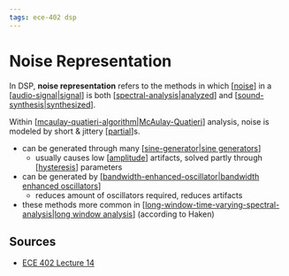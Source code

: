 ```yaml
---
tags: ece-402 dsp
---
```


# Noise Representation

In DSP, **noise representation** refers to the methods in which [[noise]] in a [[audio-signal|signal]] is both [[spectral-analysis|analyzed]] and [[sound-synthesis|synthesized]].

Within [[mcaulay-quatieri-algorithm|McAulay-Quatieri]] analysis, noise is modeled by short & jittery [[partial]]s.

- can be generated through many [[sine-generator|sine generators]]
  - usually causes low [[amplitude]] artifacts, solved partly through [[hysteresis]] parameters
- can be generated by [[bandwidth-enhanced-oscillator|bandwidth enhanced oscillators]]
  - reduces amount of oscillators required, reduces artifacts
- these methods more common in [[long-window-time-varying-spectral-analysis|long window analysis]] (according to Haken)

## Sources

- [ECE 402 Lecture 14](<(https://courses.grainger.illinois.edu/ece402/)>)

[//begin]: # "Autogenerated link references for markdown compatibility"
[noise]: noise "Noise"
[audio-signal|signal]: audio-signal "Audio Signal"
[spectral-analysis|analyzed]: spectral-analysis "Spectral Analysis"
[sound-synthesis|synthesized]: sound-synthesis "Sound Synthesis"
[mcaulay-quatieri-algorithm|McAulay-Quatieri]: mcaulay-quatieri-algorithm "McAulay-Quatieri Algorithm"
[partial]: partial "Partial"
[sine-generator|sine generators]: sine-generator "Sine Generator"
[amplitude]: amplitude "Amplitude"
[hysteresis]: hysteresis "Hysteresis"
[bandwidth-enhanced-oscillator|bandwidth enhanced oscillators]: bandwidth-enhanced-oscillator "Bandwidth Enhanced Oscillator"
[long-window-time-varying-spectral-analysis|long window analysis]: long-window-time-varying-spectral-analysis "Long Window Time-Varying Spectral Analysis"
[//end]: # "Autogenerated link references"
